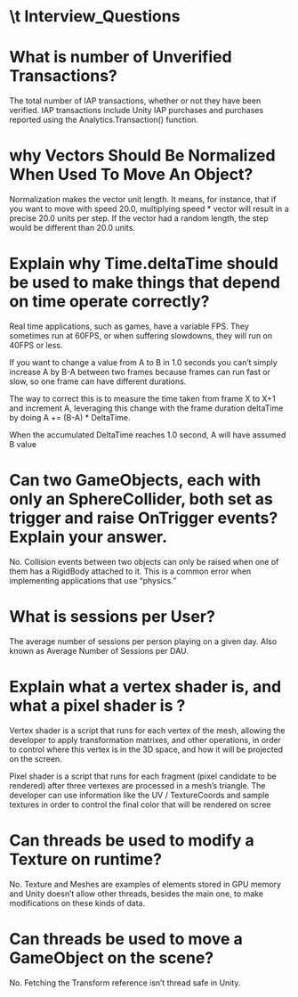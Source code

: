 # \t Interview_Questions
# What is number of Unverified Transactions?
The total number of IAP transactions, whether or not they have been verified.
IAP transactions include Unity IAP purchases and purchases reported using the Analytics.Transaction() function.
# why Vectors Should Be Normalized When Used To Move An Object?
Normalization makes the vector unit length. It means, for instance, that if you want to move with speed 20.0, multiplying speed * vector will result in a precise 20.0 units per step. If the vector had a random length, the step would be different than 20.0 units.
# Explain why Time.deltaTime should be used to make things that depend on time operate correctly?
Real time applications, such as games, have a variable FPS. They sometimes run at 60FPS, or when suffering slowdowns, they will run on 40FPS or less.

If you want to change a value from A to B in 1.0 seconds you can’t simply increase A by B-A between two frames because frames can run fast or slow, so one frame can have different durations.

The way to correct this is to measure the time taken from frame X to X+1 and increment A, leveraging this change with the frame duration deltaTime by doing A += (B-A) * DeltaTime.

When the accumulated DeltaTime reaches 1.0 second, A will have assumed B value
# Can two GameObjects, each with only an SphereCollider, both set as trigger and raise OnTrigger events? Explain your answer.
No. Collision events between two objects can only be raised when one of them has a RigidBody attached to it. This is a common error when implementing applications that use “physics.”
# What is sessions per User?
The average number of sessions per person playing on a given day.
Also known as Average Number of Sessions per DAU.
# Explain what a vertex shader is, and what a pixel shader is ?
Vertex shader is a script that runs for each vertex of the mesh, allowing the developer to apply transformation matrixes, and other operations, in order to control where this vertex is in the 3D space, and how it will be projected on the screen.

Pixel shader is a script that runs for each fragment (pixel candidate to be rendered) after three vertexes are processed in a mesh’s triangle. The developer can use information like the UV / TextureCoords and sample textures in order to control the final color that will be rendered on scree
# Can threads be used to modify a Texture on runtime?
No. Texture and Meshes are examples of elements stored in GPU memory and Unity doesn’t allow other threads, besides the main one, to make modifications on these kinds of data.
# Can threads be used to move a GameObject on the scene?
No. Fetching the Transform reference isn’t thread safe in Unity.


